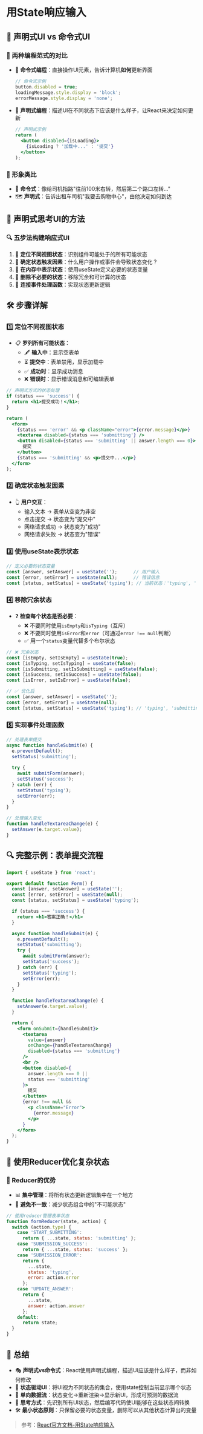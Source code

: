 # 用State响应输入

## 🌟 声明式UI vs 命令式UI

### 🔄 两种编程范式的对比
- 🤖 **命令式编程**：直接操作UI元素，告诉计算机**如何**更新界面
  ```js
  // 命令式示例
  button.disabled = true;
  loadingMessage.style.display = 'block';
  errorMessage.style.display = 'none';
  ```
- 🧩 **声明式编程**：描述UI在不同状态下应该是什么样子，让React来决定如何更新
  ```jsx
  // 声明式示例
  return (
    <button disabled={isLoading}>
      {isLoading ? '加载中...' : '提交'}
    </button>
  );
  ```

### 🚕 形象类比
- 🚗 **命令式**：像给司机指路"往前100米右转，然后第二个路口左转..."
- 🗺️ **声明式**：告诉出租车司机"我要去购物中心"，由他决定如何到达

## 🧠 声明式思考UI的方法

### 🔍 五步法构建响应式UI
1. 🔎 **定位不同视图状态**：识别组件可能处于的所有可能状态
2. 🔄 **确定状态触发因素**：什么用户操作或事件会导致状态变化？
3. 💾 **在内存中表示状态**：使用useState定义必要的状态变量
4. 🧹 **删除不必要的状态**：移除冗余和可计算的状态
5. 🔌 **连接事件处理函数**：实现状态更新逻辑

## 🛠️ 步骤详解

### 1️⃣ 定位不同视图状态
- 📋 **罗列所有可能状态**：
  - 🖋️ **输入中**：显示空表单
  - ⏳ **提交中**：表单禁用，显示加载中
  - ✅ **成功时**：显示成功消息
  - ❌ **错误时**：显示错误消息和可编辑表单

```jsx
// 声明式方式的状态处理
if (status === 'success') {
  return <h1>提交成功！</h1>;
}

return (
  <form>
    {status === 'error' && <p className="error">{error.message}</p>}
    <textarea disabled={status === 'submitting'} />
    <button disabled={status === 'submitting' || answer.length === 0}>
      提交
    </button>
    {status === 'submitting' && <p>提交中...</p>}
  </form>
);
```

### 2️⃣ 确定状态触发因素
- 👆 **用户交互**：
  - 输入文本 → 表单从空变为非空
  - 点击提交 → 状态变为"提交中"
  - 网络请求成功 → 状态变为"成功"
  - 网络请求失败 → 状态变为"错误"

### 3️⃣ 使用useState表示状态
```jsx
// 定义必要的状态变量
const [answer, setAnswer] = useState('');      // 用户输入
const [error, setError] = useState(null);      // 错误信息
const [status, setStatus] = useState('typing'); // 当前状态：'typing', 'submitting', 'success'
```

### 4️⃣ 移除冗余状态
- ❓ **检查每个状态是否必要**：
  - ❌ 不要同时使用`isEmpty`和`isTyping`（互斥）
  - ❌ 不要同时使用`isError`和`error`（可通过`error !== null`判断）
  - ✅ 用一个`status`变量代替多个布尔状态

```jsx
// ❌ 冗余状态
const [isEmpty, setIsEmpty] = useState(true);
const [isTyping, setIsTyping] = useState(false);
const [isSubmitting, setIsSubmitting] = useState(false);
const [isSuccess, setIsSuccess] = useState(false);
const [isError, setIsError] = useState(false);

// ✅ 优化后
const [answer, setAnswer] = useState('');
const [error, setError] = useState(null);
const [status, setStatus] = useState('typing'); // 'typing', 'submitting', 'success'
```

### 5️⃣ 实现事件处理函数
```jsx
// 处理表单提交
async function handleSubmit(e) {
  e.preventDefault();
  setStatus('submitting');
  
  try {
    await submitForm(answer);
    setStatus('success');
  } catch (err) {
    setStatus('typing');
    setError(err);
  }
}

// 处理输入变化
function handleTextareaChange(e) {
  setAnswer(e.target.value);
}
```

## 🔍 完整示例：表单提交流程

```jsx
import { useState } from 'react';

export default function Form() {
  const [answer, setAnswer] = useState('');
  const [error, setError] = useState(null);
  const [status, setStatus] = useState('typing');

  if (status === 'success') {
    return <h1>答案正确！</h1>
  }

  async function handleSubmit(e) {
    e.preventDefault();
    setStatus('submitting');
    try {
      await submitForm(answer);
      setStatus('success');
    } catch (err) {
      setStatus('typing');
      setError(err);
    }
  }

  function handleTextareaChange(e) {
    setAnswer(e.target.value);
  }

  return (
    <form onSubmit={handleSubmit}>
      <textarea 
        value={answer}
        onChange={handleTextareaChange}
        disabled={status === 'submitting'}
      />
      <br />
      <button disabled={
        answer.length === 0 ||
        status === 'submitting'
      }>
        提交
      </button>
      {error !== null &&
        <p className="Error">
          {error.message}
        </p>
      }
    </form>
  );
}
```

## 🌟 使用Reducer优化复杂状态

### 🧩 Reducer的优势
- 📊 **集中管理**：将所有状态更新逻辑集中在一个地方
- 🚫 **避免不一致**：减少状态组合中的"不可能状态"

```jsx
// 使用reducer管理表单状态
function formReducer(state, action) {
  switch (action.type) {
    case 'START_SUBMITTING':
      return { ...state, status: 'submitting' };
    case 'SUBMISSION_SUCCESS':
      return { ...state, status: 'success' };
    case 'SUBMISSION_ERROR':
      return { 
        ...state, 
        status: 'typing', 
        error: action.error 
      };
    case 'UPDATE_ANSWER':
      return { 
        ...state, 
        answer: action.answer 
      };
    default:
      return state;
  }
}
```

## 📝 总结

- 🎭 **声明式vs命令式**：React使用声明式编程，描述UI应该是什么样子，而非如何修改
- 🧩 **状态驱动UI**：将UI视为不同状态的集合，使用state控制当前显示哪个状态
- 🔄 **单向数据流**：状态变化→重新渲染→显示新UI，形成可预测的数据流
- 🧠 **思考方式**：先识别所有UI状态，然后编写代码使UI能够在这些状态间转换
- 🛠️ **最小状态原则**：只保留必要的状态变量，删除可以从其他状态计算出的变量

> 参考：[React官方文档-用State响应输入](https://zh-hans.react.dev/learn/reacting-to-input-with-state) 